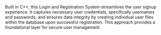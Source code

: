 Built in C++, this Login and Registration System streamlines the user signup experience. It captures necessary user credentials, specifically usernames and passwords, and ensures data integrity by creating individual user files within the database upon successful registration. This approach provides a foundational layer for secure user management.
